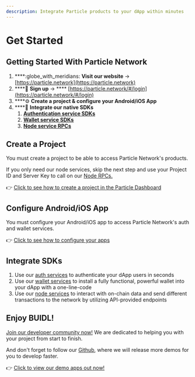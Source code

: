 ```yaml
---
description: Integrate Particle products to your dApp within minutes
---
```


# Get Started

## Getting Started With Particle Network

1. ****:globe\_with\_meridians: **Visit our website** -> [https://particle.network](https://particle.network)
2. ****:key: **Sign up** -> **** [https://particle.network/#/login](https://particle.network/#/login)
3. ****:gear: **Create a project & configure your Android/iOS App**
4. ****:tada: **Integrate our native SDKs**
   1. ****[**Authentication service SDKs**](auth-service/sdks/)****
   2. ****[**Wallet service SDKs**](wallet-service/sdks/)****
   3. ****[**Node service RPCs**](broken-reference)****

## **Create a Project**

You must create a project to be able to access Particle Network's products.

If you only need our node services, skip the next step and use your Project ID and Server Key to call on our [Node RPCs.](node-service/authentication.md)

👉 [Click to see how to create a project in the Particle Dashboard](dashboard/manage-projects.md)

## **Configure Android/iOS App**

You must configure your Android/iOS app to access Particle Network's auth and wallet services.

👉 [Click to see how to configure your apps](dashboard/manage-apps.md)

## Integrate SDKs

1. Use our [auth services](broken-reference) to authenticate your dApp users in seconds
2. Use our [wallet services](broken-reference) to install a fully functional, powerful wallet into your dApp with a one-line-code
3. Use our [node services](broken-reference) to interact with on-chain data and send different transactions to the network by utilizing API-provided endpoints

## **Enjoy BUIDL!**

[Join our developer community now!](https://discord.gg/qwysge6cgF) We are dedicated to helping you with your project from start to finish.

And don't forget to follow our [Github](https://github.com/Particle-Network), where we will release more demos for you to develop faster.

👉  [Click to view our demo apps out now!](resources/demo-applications.md)
